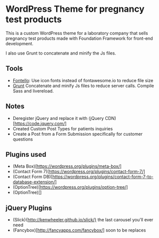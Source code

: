 # WordPress Theme for pregnancy test products

This is a custom WordPress theme for a laboratory company that sells pregnancy test products made with Foundation Framework for front-end development.

I also use Grunt to concatenate and minify the Js files.

## Tools
  * [Fontello](http://fontello.com/): Use icon fonts instead of fontawesome.io to reduce file size
  * [Grunt](http://gruntjs.com/) Concatenate and minify Js files to reduce server calls. Compile Sass and livereload.

## Notes
  * Deregister jQuery and replace it with (jQuery CDN)[https://code.jquery.com/]
  * Created Custom Post Types for patients inquiries
  * Create a Post from a Form Submission specifically for customer questions

## Plugins used
  * (Meta Box)[https://wordpress.org/plugins/meta-box/]
  * (Contact Form 7)[https://wordpress.org/plugins/contact-form-7/]
  * (Contact Form DB)[https://wordpress.org/plugins/contact-form-7-to-database-extension/]
  * (OptionTree)[https://wordpress.org/plugins/option-tree/]
  * (OptionTree)[]

## jQuery Plugins
  * (Slick){http://kenwheeler.github.io/slick/} the last carousel you'll ever need
  * (Fancybox)[http://fancyapps.com/fancybox/] soon to be replaces